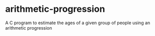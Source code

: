 # arithmetic-progression
A C program to  estimate the ages of a given group of people using an arithmetic progression
